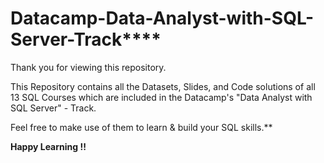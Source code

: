 # Datacamp-Data-Analyst-with-SQL-Server-Track****

Thank you for viewing this repository.

This Repository contains all the Datasets, Slides, and Code solutions of all 13 SQL Courses which are included in the Datacamp's "Data Analyst with SQL Server" - Track.


Feel free to make use of them to learn & build your SQL skills.**


****Happy Learning !!****
